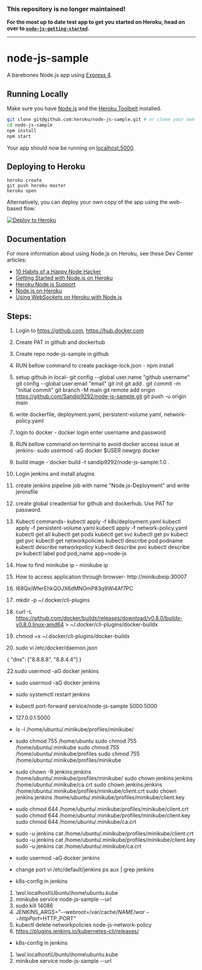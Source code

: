### This repository is no longer maintained!

**For the most up to date test app to get you started on Heroku, head on over to [`node-js-getting-started`](https://github.com/heroku/node-js-getting-started).**

---

# node-js-sample

A barebones Node.js app using [Express 4](http://expressjs.com/).

## Running Locally

Make sure you have [Node.js](http://nodejs.org/) and the [Heroku Toolbelt](https://toolbelt.heroku.com/) installed.

```sh
git clone git@github.com:heroku/node-js-sample.git # or clone your own fork
cd node-js-sample
npm install
npm start
```

Your app should now be running on [localhost:5000](http://localhost:5000/).

## Deploying to Heroku

```
heroku create
git push heroku master
heroku open
```

Alternatively, you can deploy your own copy of the app using the web-based flow:

[![Deploy to Heroku](https://www.herokucdn.com/deploy/button.png)](https://heroku.com/deploy)

## Documentation

For more information about using Node.js on Heroku, see these Dev Center articles:

- [10 Habits of a Happy Node Hacker](https://blog.heroku.com/archives/2014/3/11/node-habits)
- [Getting Started with Node.js on Heroku](https://devcenter.heroku.com/articles/getting-started-with-nodejs)
- [Heroku Node.js Support](https://devcenter.heroku.com/articles/nodejs-support)
- [Node.js on Heroku](https://devcenter.heroku.com/categories/nodejs)
- [Using WebSockets on Heroku with Node.js](https://devcenter.heroku.com/articles/node-websockets)


## Steps:
1. Login to https://github.com, https://hub.docker.com
2. Create PAT in github and dockerhub
3. Create repo node-js-sample in github
4. RUN bellow command to create package-lock.json -
   npm install 
6. setup github in local-
   git config --global user.name "github username"
   git config --global user.email "email"
   git init
   git add .
   git commit -m "Initial commit"
   git branch -M main
   git remote add origin https://github.com/Sandip9292/node-js-sample.git
   git push -u origin main
7. write dockerfile, deployment.yaml, persistent-volume.yaml, network-policy.yaml
8. login to docker -
   docker login
   enter username and password
9. RUN bellow command on terminal to avoid docker access issue at jenkins-
   sudo usermod -aG docker $USER
   newgrp docker
10. build image -
   docker build -t sandip9292/node-js-sample:1.0 .
11. Login jenkins and install plugins
12. create jenkins pipeline job with name "Node.js-Deployment" and write jeninsfile
13. create global creadential for github and dockerhub. Use PAT for password.
14. Kubectl commands-
    kubectl apply -f k8s/deployment.yaml
    kubectl apply -f persistent-volume.yaml
    kubectl apply -f network-policy.yaml
    kubectl get all
    kubectl get pods
    kubectl get svc
    kubectl get pv
    kubect get pvc
    kubectl get networkpolicies
    kubectl describe pod podname
    kubectl describe networkpolicy <network-policy-name>
    kubectl describe pvc <pvc-name>
    kubectl describe pv <pv-name>
    kubectl label pod pod_name app=node-js
15. How to find minikube ip - 
    minikube ip
16. How to access application through browser-
    http://minikubeip:30007

17. I68QxiWferEhkQOJX6dMNOmP83q9Wi4Af7PC
18. mkdir -p ~/.docker/cli-plugins
19. curl -L https://github.com/docker/buildx/releases/download/v0.8.0/buildx-v0.8.0.linux-amd64 > ~/.docker/cli-plugins/docker-buildx
20. chmod +x ~/.docker/cli-plugins/docker-buildx

21. sudo vi /etc/docker/daemon.json

{
  "dns": ["8.8.8.8", "8.8.4.4"]
}

22.sudo usermod -aG docker jenkins
- sudo usermod -aG docker jenkins
- sudo systemctl restart jenkins
- kubectl port-forward service/node-js-sample 5000:5000
- 127.0.0.1:5000
- ls -l /home/ubuntu/.minikube/profiles/minikube/

- sudo chmod 755 /home/ubuntu
sudo chmod 755 /home/ubuntu/.minikube
sudo chmod 755 /home/ubuntu/.minikube/profiles
sudo chmod 755 /home/ubuntu/.minikube/profiles/minikube

- sudo chown -R jenkins:jenkins /home/ubuntu/.minikube/profiles/minikube/
sudo chown jenkins:jenkins /home/ubuntu/.minikube/ca.crt
sudo chown jenkins:jenkins /home/ubuntu/.minikube/profiles/minikube/client.crt
sudo chown jenkins:jenkins /home/ubuntu/.minikube/profiles/minikube/client.key


- sudo chmod 644 /home/ubuntu/.minikube/profiles/minikube/client.crt
sudo chmod 644 /home/ubuntu/.minikube/profiles/minikube/client.key
sudo chmod 644 /home/ubuntu/.minikube/ca.crt


- sudo -u jenkins cat /home/ubuntu/.minikube/profiles/minikube/client.crt
sudo -u jenkins cat /home/ubuntu/.minikube/profiles/minikube/client.key
sudo -u jenkins cat /home/ubuntu/.minikube/ca.crt


- sudo usermod -aG docker jenkins

- change port
vi /etc/default/jenkins
ps aux | grep jenkins

- k8s-config in jenkins
1. \\wsl.localhost\Ubuntu\home\ubuntu\.kube
2. minikube service node-js-sample --url
3. sudo kill 14086
4. JENKINS_ARGS="--webroot=/var/cache/$NAME/war --httpPort=$HTTP_PORT"
5. kubectl delete networkpolicies node-js-network-policy
6. https://plugins.jenkins.io/kubernetes-cli/releases/
- k8s-config in jenkins
1. \\wsl.localhost\Ubuntu\home\ubuntu\.kube
2. minikube service node-js-sample --url

    
